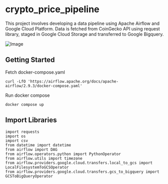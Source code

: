 # crypto_price_pipeline

This project involves developing a data pipeline using Apache Airflow and Google Cloud Platform. Data is fetched from CoinGecko API using request library, staged in Google Cloud Storage and transferred to Google Bigquery.

![Image](https://drive.google.com/uc?id=1rHrmwju0t-7vrgxn6QTFB5lHuvG2vRFh)


## Getting Started
Fetch docker-compose.yaml
```
curl -LfO 'https://airflow.apache.org/docs/apache-airflow/2.9.3/docker-compose.yaml'
```

Run docker compose
```
docker compose up
```

## Import Libraries
```
import requests
import os
import csv
from datetime import datetime
from airflow import DAG
from airflow.operators.python import PythonOperator
from airflow.utils import timezone
from airflow.providers.google.cloud.transfers.local_to_gcs import LocalFilesystemToGCSOperator
from airflow.providers.google.cloud.transfers.gcs_to_bigquery import GCSToBigQueryOperator
```